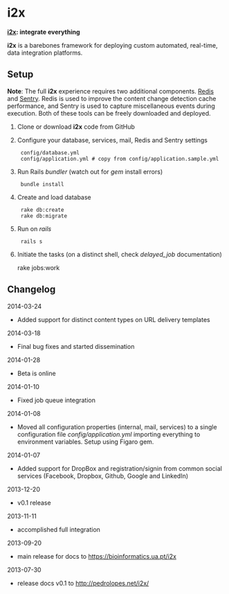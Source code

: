 # i2x

**[i2x](https://bioinformatics.ua.pt/i2x/): integrate everything**

**i2x** is a barebones framework for deploying custom automated, real-time, data integration platforms.

## Setup

**Note**: The full **i2x** experience requires two additional components. [Redis](http://redis.io) and [Sentry](http://getsentry.com). Redis is used to improve the content change detection cache performance, and Sentry is used to capture miscellaneous events during execution.  Both of these tools can be freely downloaded and deployed.

1. Clone or download **i2x** code from GitHub

2. Configure your database, services, mail, Redis and Sentry settings

        config/database.yml
        config/application.yml # copy from config/application.sample.yml

3. Run Rails *bundler* (watch out for *gem* install errors)

        bundle install

4. Create and load database

        rake db:create
        rake db:migrate

5. Run on *rails*

        rails s

6. Initiate the tasks (on a distinct shell, check *delayed_job* documentation)

    rake jobs:work



## Changelog

2014-03-24
* Added support for distinct content types on URL delivery templates

2014-03-18
* Final bug fixes and started dissemination

2014-01-28
* Beta is online

2014-01-10

* Fixed job queue integration

2014-01-08

* Moved all configuration properties (internal, mail, services) to a single configuration file _config/application.yml_ importing everything to environment variables. Setup using Figaro gem.

2014-01-07

* Added support for DropBox and registration/signin from common social services (Facebook, Dropbox, Github, Google and LinkedIn)

2013-12-20

* v0.1 release

2013-11-11

* accomplished full integration

2013-09-20

* main release for docs to https://bioinformatics.ua.pt/i2x

2013-07-30

* release docs v0.1 to http://pedrolopes.net/i2x/
